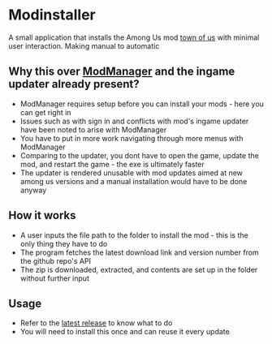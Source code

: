 # Modinstaller
A small application that installs the Among Us mod [town of us](https://github.com/eDonnes124/Town-Of-Us-R) with minimal user interaction. Making manual to automatic

## Why this over [ModManager](https://github.com/MatuxGG/ModManager) and the ingame updater already present?
- ModManager requires setup before you can install your mods - here you can get right in
- Issues such as with sign in and conflicts with mod's ingame updater have been noted to arise with ModManager
- You have to put in more work navigating through more menus with ModManager  
- Comparing to the updater, you dont have to open the game, update the mod, and restart the game - the exe is ultimately faster
- The updater is rendered unusable with mod updates aimed at new among us versions and a manual installation would have to be done anyway

## How it works
- A user inputs the file path to the folder to install the mod - this is the only thing they have to do
- The program fetches the latest download link and version number from the github repo's API
- The zip is downloaded, extracted, and contents are set up in the folder without further input

## Usage
- Refer to the [latest release](https://github.com/whichtwix/Modinstaller/releases/latest) to know what to do
- You will need to install this once and can reuse it every update
